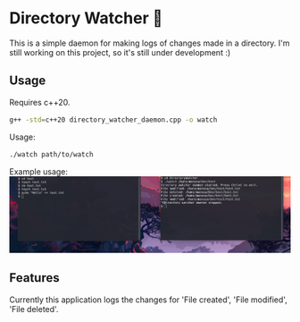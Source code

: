 # Directory Watcher 📁

This is a simple daemon for making logs of changes made in a directory.
I'm still working on this project, so it's still under development :)

## Usage

Requires c++20.
```bash
g++ -std=c++20 directory_watcher_daemon.cpp -o watch
```

Usage:

```bash
./watch path/to/watch
```

Example usage:  
<img src="images/example_usage.png">

## Features

Currently this application logs the changes for 'File created', 'File modified', 'File deleted'.

